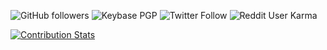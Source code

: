 ![GitHub followers](https://img.shields.io/github/followers/compsecmonkey?style=social)
![Keybase PGP](https://img.shields.io/keybase/pgp/compsecmonkey?label=PGP&style=social)
![Twitter Follow](https://img.shields.io/twitter/follow/dcsoccernut?label=Twitter&style=social)
![Reddit User Karma](https://img.shields.io/reddit/user-karma/combined/compsecmonkey?label=Reddit&style=social)
<!--
**compsecmonkey/compsecmonkey** is a ✨ _special_ ✨ repository because its `README.md` (this file) appears on your GitHub profile.

Here are some ideas to get you started:

- 🔭 I’m currently working on ...
- 🌱 I’m currently learning ...
- 👯 I’m looking to collaborate on ...
- 🤔 I’m looking for help with ...
- 💬 Ask me about ...
- 📫 How to reach me: ...
- 😄 Pronouns: ...
- ⚡ Fun fact: ...
-->

[![Contribution Stats](https://github-contribution-stats.vercel.app/api/?username=compsecmonkey)](https://github.com/LordDashMe/github-contribution-stats/)
